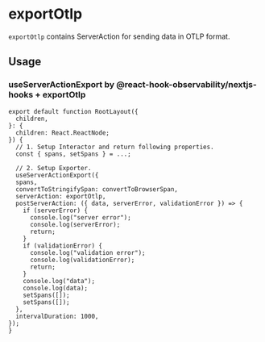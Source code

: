 # exportOtlp


`exportOtlp` contains ServerAction for sending data in OTLP format.

## Usage

### useServerActionExport by @react-hook-observability/nextjs-hooks + exportOtlp

```tsx
export default function RootLayout({
  children,
}: {
  children: React.ReactNode;
}) {
  // 1. Setup Interactor and return following properties.
  const { spans, setSpans } = ...;

  // 2. Setup Exporter.
  useServerActionExport({
  spans,
  convertToStringifySpan: convertToBrowserSpan,
  serverAction: exportOtlp,
  postServerAction: ({ data, serverError, validationError }) => {
    if (serverError) {
      console.log("server error");
      console.log(serverError);
      return;
    }
    if (validationError) {
      console.log("validation error");
      console.log(validationError);
      return;
    }
    console.log("data");
    console.log(data);
    setSpans([]);
    setSpans([]);
  },
  intervalDuration: 1000,
});
}
```